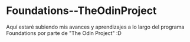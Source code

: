# Foundations--TheOdinProject
Aquí estaré subiendo mis avances y aprendizajes a lo largo del programa Foundations por parte de "The Odin Project" :D
